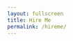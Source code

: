 ```yaml
---
layout: fullscreen
title: Hire Me
permalink: /hireme/
---
```


<!-- Change the width and height values to suit you best -->
<div class="typeform-widget" data-url="https://nick195.typeform.com/to/sihaim" data-text="Nicks Hire Me Questionnaire" style="width:100%;height:100%;"></div>
<script>(function(){var qs,js,q,s,d=document,gi=d.getElementById,ce=d.createElement,gt=d.getElementsByTagName,id='typef_orm',b='https://s3-eu-west-1.amazonaws.com/share.typeform.com/';if(!gi.call(d,id)){js=ce.call(d,'script');js.id=id;js.src=b+'widget.js';q=gt.call(d,'script')[0];q.parentNode.insertBefore(js,q)}})()</script>
